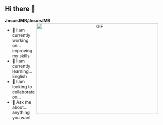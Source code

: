 ## Hi there 👋


**JosueJMB/JosueJMB** 
<a target="_blank" align="center">
  <img align="right" top="500" height="300" width="400" alt="GIF" src="https://media4.giphy.com/media/v1.Y2lkPTc5MGI3NjExNGJqbGVkeHRyamZ3cndwZDRlaDFzc3VmeGl6YW94NTNmN3NmMWUwdiZlcD12MV9pbnRlcm5hbF9naWZfYnlfaWQmY3Q9Zw/11ZSwQNWba4YF2/giphy.gif">
</a>


- 🔭 I am currently working on... improving my skills
- 🌱 I am currently learning... English
- 👯 I am looking to collaborate on...
- 💬 Ask me about... anything you want

</br>

